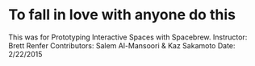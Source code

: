 To fall in love with anyone do this
==============
This was for Prototyping Interactive Spaces with Spacebrew.
Instructor: Brett Renfer
Contributors: Salem Al-Mansoori & Kaz Sakamoto
Date: 2/22/2015
